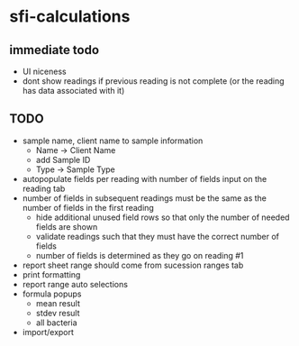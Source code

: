 # sfi-calculations

## immediate todo
* UI niceness
* dont show readings if previous reading is not complete (or the reading has data associated with it)

## TODO
* sample name, client name to sample information
  * Name -> Client Name
  * add Sample ID
  * Type -> Sample Type
* autopopulate fields per reading with number of fields input on the reading tab
* number of fields in subsequent readings must be the same as the number of fields in the first reading
  * hide additional unused field rows so that only the number of needed fields are shown
  * validate readings such that they must have the correct number of fields
  * number of fields is determined as they go on reading #1
* report sheet range should come from sucession ranges tab
* print formatting 
* report range auto selections
* formula popups
  * mean result
  * stdev result
  * all bacteria
* import/export
